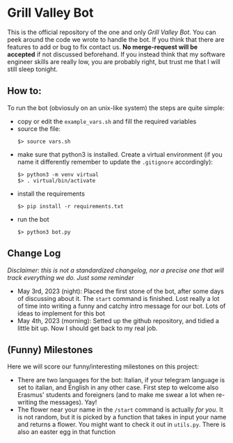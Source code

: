# Grill Valley Bot
This is the official repository of the one and only *Grill Valley Bot*. You can peek around the code we wrote to handle the bot. If you think that there are features to add or bug to fix contact us. **No merge-request will be accepted** if not discussed beforehand. If you instead think that my software engineer skills are really low, you are probably right, but trust me that I will still sleep tonight.

## How to:
To run the bot (obviosuly on an unix-like system) the steps are quite simple:
- copy or edit the `example_vars.sh` and fill the required variables
- source the file:
    ```
    $> source vars.sh
    ```
- make sure that python3 is installed. Create a virtual environment (if you name it differently remember to update the `.gitignore` accordingly):
    ```
    $> python3 -m venv virtual
    $> . virtual/bin/activate
    ```
- install the requirements
    ```
    $> pip install -r requirements.txt
    ```
- run the bot
    ```
    $> python3 bot.py
    ```

## Change Log
*Disclaimer: this is not a standardized changelog, nor a precise one that will track everything we do. Just some reminder*

- May 3rd, 2023 (night): Placed the first stone of the bot, after some days of discussing about it. The `start` command is finished. Lost really a lot of time into writing a funny and catchy intro message for our bot. Lots of ideas to implement for this bot
- May 4th, 2023 (morning): Setted up the github repository, and tidied a little bit up. Now I should get back to my real job. 

## (Funny) Milestones
Here we will score our funny/interesting milestones on this project:

- There are two languages for the bot: Italian, if your telegram language is set to italian, and English in any other case. First step to welcome also Erasmus' students and foreigners (and to make me swear a lot when re-writing the messages). Yay!
- The flower near your name in the `/start` command is actually *for you*. It is not random, but it is picked by a function that takes in input your name and returns a flower. You might want to check it out in `utils.py`. There is also an easter egg in that function